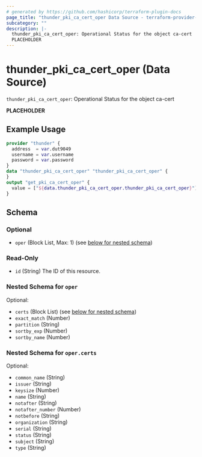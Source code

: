 ```yaml
---
# generated by https://github.com/hashicorp/terraform-plugin-docs
page_title: "thunder_pki_ca_cert_oper Data Source - terraform-provider-thunder"
subcategory: ""
description: |-
  thunder_pki_ca_cert_oper: Operational Status for the object ca-cert
  PLACEHOLDER
---
```


# thunder_pki_ca_cert_oper (Data Source)

`thunder_pki_ca_cert_oper`: Operational Status for the object ca-cert

__PLACEHOLDER__

## Example Usage

```terraform
provider "thunder" {
  address  = var.dut9049
  username = var.username
  password = var.password
}
data "thunder_pki_ca_cert_oper" "thunder_pki_ca_cert_oper" {
}
output "get_pki_ca_cert_oper" {
  value = ["${data.thunder_pki_ca_cert_oper.thunder_pki_ca_cert_oper}"]
}
```

<!-- schema generated by tfplugindocs -->
## Schema

### Optional

- `oper` (Block List, Max: 1) (see [below for nested schema](#nestedblock--oper))

### Read-Only

- `id` (String) The ID of this resource.

<a id="nestedblock--oper"></a>
### Nested Schema for `oper`

Optional:

- `certs` (Block List) (see [below for nested schema](#nestedblock--oper--certs))
- `exact_match` (Number)
- `partition` (String)
- `sortby_exp` (Number)
- `sortby_name` (Number)

<a id="nestedblock--oper--certs"></a>
### Nested Schema for `oper.certs`

Optional:

- `common_name` (String)
- `issuer` (String)
- `keysize` (Number)
- `name` (String)
- `notafter` (String)
- `notafter_number` (Number)
- `notbefore` (String)
- `organization` (String)
- `serial` (String)
- `status` (String)
- `subject` (String)
- `type` (String)


